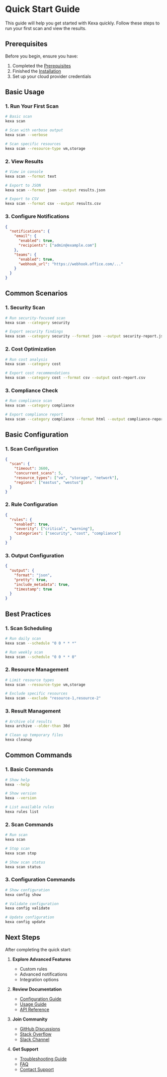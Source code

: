 # Quick Start Guide

This guide will help you get started with Kexa quickly. Follow these steps to run your first scan and view the results.

## Prerequisites

Before you begin, ensure you have:

1. Completed the [Prerequisites](prerequisites.md)
2. Finished the [Installation](installation.md)
3. Set up your cloud provider credentials

## Basic Usage

### 1. Run Your First Scan

```bash
# Basic scan
kexa scan

# Scan with verbose output
kexa scan --verbose

# Scan specific resources
kexa scan --resource-type vm,storage
```

### 2. View Results

```bash
# View in console
kexa scan --format text

# Export to JSON
kexa scan --format json --output results.json

# Export to CSV
kexa scan --format csv --output results.csv
```

### 3. Configure Notifications

```json
{
  "notifications": {
    "email": {
      "enabled": true,
      "recipients": ["admin@example.com"]
    },
    "teams": {
      "enabled": true,
      "webhook_url": "https://webhook.office.com/..."
    }
  }
}
```

## Common Scenarios

### 1. Security Scan

```bash
# Run security-focused scan
kexa scan --category security

# Export security findings
kexa scan --category security --format json --output security-report.json
```

### 2. Cost Optimization

```bash
# Run cost analysis
kexa scan --category cost

# Export cost recommendations
kexa scan --category cost --format csv --output cost-report.csv
```

### 3. Compliance Check

```bash
# Run compliance scan
kexa scan --category compliance

# Export compliance report
kexa scan --category compliance --format html --output compliance-report.html
```

## Basic Configuration

### 1. Scan Configuration

```json
{
  "scan": {
    "timeout": 3600,
    "concurrent_scans": 5,
    "resource_types": ["vm", "storage", "network"],
    "regions": ["eastus", "westus"]
  }
}
```

### 2. Rule Configuration

```json
{
  "rules": {
    "enabled": true,
    "severity": ["critical", "warning"],
    "categories": ["security", "cost", "compliance"]
  }
}
```

### 3. Output Configuration

```json
{
  "output": {
    "format": "json",
    "pretty": true,
    "include_metadata": true,
    "timestamp": true
  }
}
```

## Best Practices

### 1. Scan Scheduling

```bash
# Run daily scan
kexa scan --schedule "0 0 * * *"

# Run weekly scan
kexa scan --schedule "0 0 * * 0"
```

### 2. Resource Management

```bash
# Limit resource types
kexa scan --resource-type vm,storage

# Exclude specific resources
kexa scan --exclude "resource-1,resource-2"
```

### 3. Result Management

```bash
# Archive old results
kexa archive --older-than 30d

# Clean up temporary files
kexa cleanup
```

## Common Commands

### 1. Basic Commands

```bash
# Show help
kexa --help

# Show version
kexa --version

# List available rules
kexa rules list
```

### 2. Scan Commands

```bash
# Run scan
kexa scan

# Stop scan
kexa scan stop

# Show scan status
kexa scan status
```

### 3. Configuration Commands

```bash
# Show configuration
kexa config show

# Validate configuration
kexa config validate

# Update configuration
kexa config update
```

## Next Steps

After completing the quick start:

1. **Explore Advanced Features**
   - Custom rules
   - Advanced notifications
   - Integration options

2. **Review Documentation**
   - [Configuration Guide](../configuration/README.md)
   - [Usage Guide](../usage/README.md)
   - [API Reference](../api/README.md)

3. **Join Community**
   - [GitHub Discussions](https://github.com/kexa-io/Kexa/discussions)
   - [Stack Overflow](https://stackoverflow.com/questions/tagged/kexa)
   - [Slack Channel](https://kexa.slack.com)

4. **Get Support**
   - [Troubleshooting Guide](../usage/troubleshooting-guide.md)
   - [FAQ](../faq.md)
   - [Contact Support](https://kexa.io/support)
